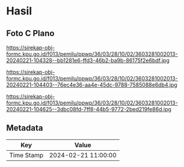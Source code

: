 # Hasil

## Foto C Plano

https://sirekap-obj-formc.kpu.go.id/f013/pemilu/ppwp/36/03/28/10/02/3603281002013-20240221-104328--bb1281e6-ffd3-46b2-ba9b-86175f2e6bdf.jpg

https://sirekap-obj-formc.kpu.go.id/f013/pemilu/ppwp/36/03/28/10/02/3603281002013-20240221-104403--76ec4e36-aa4e-45dc-9788-7585088e6db4.jpg

https://sirekap-obj-formc.kpu.go.id/f013/pemilu/ppwp/36/03/28/10/02/3603281002013-20240221-104625--3dbc08fd-7ff8-44b5-9772-2bed219fe86d.jpg


## Metadata

| Key        | Value               |
| ---------- | ------------------- |
| Time Stamp | 2024-02-21 11:00:00 |



